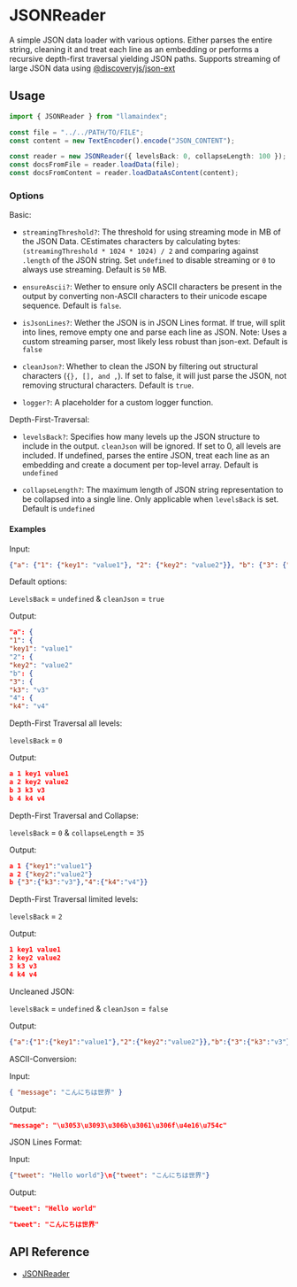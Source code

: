 # JSONReader

A simple JSON data loader with various options.
Either parses the entire string, cleaning it and treat each line as an embedding or performs a recursive depth-first traversal yielding JSON paths.
Supports streaming of large JSON data using [@discoveryjs/json-ext](https://github.com/discoveryjs/json-ext)

## Usage

```ts
import { JSONReader } from "llamaindex";

const file = "../../PATH/TO/FILE";
const content = new TextEncoder().encode("JSON_CONTENT");

const reader = new JSONReader({ levelsBack: 0, collapseLength: 100 });
const docsFromFile = reader.loadData(file);
const docsFromContent = reader.loadDataAsContent(content);
```

### Options

Basic:

- `streamingThreshold?`: The threshold for using streaming mode in MB of the JSON Data. CEstimates characters by calculating bytes: `(streamingThreshold * 1024 * 1024) / 2` and comparing against `.length` of the JSON string. Set `undefined` to disable streaming or `0` to always use streaming. Default is `50` MB.

- `ensureAscii?`: Wether to ensure only ASCII characters be present in the output by converting non-ASCII characters to their unicode escape sequence. Default is `false`.

- `isJsonLines?`: Wether the JSON is in JSON Lines format. If true, will split into lines, remove empty one and parse each line as JSON. Note: Uses a custom streaming parser, most likely less robust than json-ext. Default is `false`

- `cleanJson?`: Whether to clean the JSON by filtering out structural characters (`{}, [], and ,`). If set to false, it will just parse the JSON, not removing structural characters. Default is `true`.

- `logger?`: A placeholder for a custom logger function.

Depth-First-Traversal:

- `levelsBack?`: Specifies how many levels up the JSON structure to include in the output. `cleanJson` will be ignored. If set to 0, all levels are included. If undefined, parses the entire JSON, treat each line as an embedding and create a document per top-level array. Default is `undefined`

- `collapseLength?`: The maximum length of JSON string representation to be collapsed into a single line. Only applicable when `levelsBack` is set. Default is `undefined`

#### Examples

<!-- prettier-ignore-start -->
Input:

```json
{"a": {"1": {"key1": "value1"}, "2": {"key2": "value2"}}, "b": {"3": {"k3": "v3"}, "4": {"k4": "v4"}}}
```

Default options:

`LevelsBack` = `undefined` & `cleanJson` = `true`

Output:

```json
"a": {
"1": {
"key1": "value1"
"2": {
"key2": "value2"
"b": {
"3": {
"k3": "v3"
"4": {
"k4": "v4"
```

Depth-First Traversal all levels:

`levelsBack` = `0`

Output:

```json
a 1 key1 value1
a 2 key2 value2
b 3 k3 v3
b 4 k4 v4
```

Depth-First Traversal and Collapse:

`levelsBack` = `0` & `collapseLength` = `35`

Output:

```json
a 1 {"key1":"value1"}
a 2 {"key2":"value2"}
b {"3":{"k3":"v3"},"4":{"k4":"v4"}}
```

Depth-First Traversal limited levels:

`levelsBack` = `2`

Output:

```json
1 key1 value1
2 key2 value2
3 k3 v3
4 k4 v4
```

Uncleaned JSON:

`levelsBack` = `undefined` & `cleanJson` = `false`

Output:

```json
{"a":{"1":{"key1":"value1"},"2":{"key2":"value2"}},"b":{"3":{"k3":"v3"},"4":{"k4":"v4"}}}
```

ASCII-Conversion:

Input:

```json
{ "message": "こんにちは世界" }
```

Output:

```json
"message": "\u3053\u3093\u306b\u3061\u306f\u4e16\u754c"
```

JSON Lines Format:

Input:

```json
{"tweet": "Hello world"}\n{"tweet": "こんにちは世界"}
```

Output:

```json
"tweet": "Hello world"

"tweet": "こんにちは世界"
```
<!-- prettier-ignore-end -->

## API Reference

- [JSONReader](../../api/classes/JSONReader.md)
